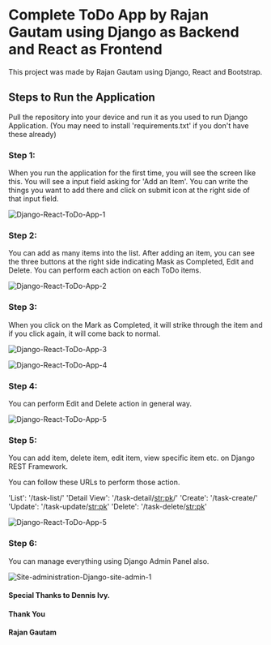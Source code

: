 # Complete ToDo App by Rajan Gautam using Django as Backend and React as Frontend

This project was made by Rajan Gautam using Django, React and Bootstrap.

## Steps to Run the Application

Pull the repository into your device and run it as you used to run Django Application. (You may need to install 'requirements.txt' if you don't have these already)

### Step 1:

When you run the application for the first time, you will see the screen like this. You will see a input field asking for 'Add an Item'. You can write the things you want to add there and click on submit icon at the right side of that input field.

![Django-React-ToDo-App-1](https://user-images.githubusercontent.com/71542496/117533030-0ed50300-b008-11eb-92ae-1ba00bc2471d.png)

### Step 2:

You can add as many items into the list. After adding an item, you can see the three buttons at the right side indicating Mask as Completed, Edit and Delete. You can perform each action on each ToDo items.

![Django-React-ToDo-App-2](https://user-images.githubusercontent.com/71542496/117533104-755a2100-b008-11eb-9d50-e1f3f1f56fdf.png)

### Step 3:

When you click on the Mark as Completed, it will strike through the item and if you click again, it will come back to normal.

![Django-React-ToDo-App-3](https://user-images.githubusercontent.com/71542496/117533145-c833d880-b008-11eb-90fe-8b64a7415d1c.png)

![Django-React-ToDo-App-4](https://user-images.githubusercontent.com/71542496/117533172-fe715800-b008-11eb-9305-92e22fbaafba.png)

### Step 4:

You can perform Edit and Delete action in general way.

![Django-React-ToDo-App-5](https://user-images.githubusercontent.com/71542496/117533194-2365cb00-b009-11eb-8655-69787c8fb268.png)

### Step 5:

You can add item, delete item, edit item, view specific item etc. on Django REST Framework.

You can follow these URLs to perform those action.

'List': '/task-list/'
'Detail View': '/task-detail/<str:pk>/'
'Create': '/task-create/'
'Update': '/task-update/<str:pk>'
'Delete': '/task-delete/<str:pk>'

![Django-React-ToDo-App-5](https://user-images.githubusercontent.com/71542496/117533194-2365cb00-b009-11eb-8655-69787c8fb268.png)

### Step 6:

You can manage everything using Django Admin Panel also.

![Site-administration-Django-site-admin-1](https://user-images.githubusercontent.com/71542496/117533304-b141b600-b009-11eb-9a0c-44b67268abb7.png)

#### Special Thanks to Dennis Ivy.

#### Thank You

#### Rajan Gautam
